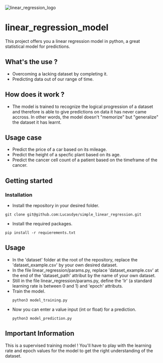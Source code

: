 
   ![linear_regression_logo](https://github.com/user-attachments/assets/dffeb339-2f72-4f6a-8013-42e03ac07b5a)

# linear_regression_model
This project offers you a linear regression model in python, a great statistical model for predictions.

## What's the use ?
* Overcoming a lacking dataset by completing it.
* Predicting data out of our range of time.
 
## How does it work ?
* The model is trained to recognize the logical progression of a dataset and therefore is able to give predictions on data it has never came accross.
In other words, the model doesn't "memorize" but "generalize" the dataset it has learnt.

## Usage case
* Predict the price of a car based on its mileage.
* Predict the height of a specfic plant based on its age.
* Predict the cancer cell count of a patient based on the timeframe of the cancer.

## Getting started

### Installation
* Install the repository in your desired folder.
```
git clone git@github.com:Lucasdye/simple_linear_regression.git
```
* Install the required packages.
```
pip install -r requierements.txt
```
## Usage
* In the 'dataset' folder at the root of the repository, replace the 'dataset_example.csv' by your own desired dataset.
* In the file linear_regression/params.py, replace 'dataset_example.csv' at the end of the 'dataset_path' attribut by the name of your own dataset.
* Still in the file linear_regression/params.py, define the 'lr' (a standard learning rate is between 0 and 1) and 'epoch' attributs.
* Train the model.
  ```
  python3 model_training.py
  ```
* Now you can enter a value input (int or float) for a prediction.
  ```
  python3 model_prediction.py
  ```
## Important Information
This is a supervised training model ! You'll have to play with the learning rate and epoch values for the model to get the right understanding of the dataset.










